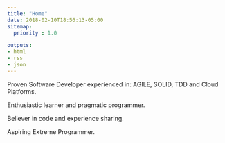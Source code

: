 ```yaml
---
title: "Home"
date: 2018-02-10T18:56:13-05:00
sitemap:
  priority : 1.0

outputs:
- html
- rss
- json
---
```


Proven Software Developer experienced in: AGILE, SOLID, TDD and Cloud Platforms.

Enthusiastic learner and pragmatic programmer. 

Believer in code and experience sharing. 

Aspiring Extreme Programmer. 